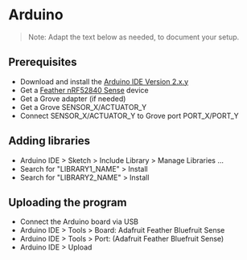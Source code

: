 # Arduino
> Note: Adapt the text below as needed, to document your setup.

## Prerequisites
* Download and install the [Arduino IDE Version 2.x.y](https://www.arduino.cc/en/software/)
* Get a [Feather nRF52840 Sense](https://github.com/tamberg/mse-tsm-mobcom/wiki/Feather-nRF52840-Sense) device
* Get a Grove adapter (if needed)
* Get a Grove SENSOR_X/ACTUATOR_Y
* Connect SENSOR_X/ACTUATOR_Y to Grove port PORT_X/PORT_Y

## Adding libraries
* Arduino IDE > Sketch > Include Library > Manage Libraries ...
* Search for "LIBRARY1_NAME" > Install
* Search for "LIBRARY2_NAME" > Install

## Uploading the program
* Connect the Arduino board via USB
* Arduino IDE > Tools > Board: Adafruit Feather Bluefruit Sense
* Arduino IDE > Tools > Port: (Adafruit Feather Bluefruit Sense)
* Arduino IDE > Upload
